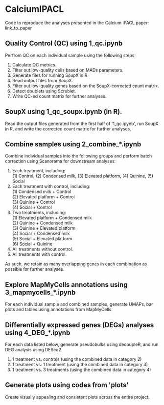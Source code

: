 # CalciumIPACL

Code to reproduce the analyses presented in the Calcium IPACL paper: link_to_paper

## Quality Control (QC) using 1_qc.ipynb

Perfrom QC on each individual sample using the following steps:
1. Calculate QC metrics.
2. Filter out low-quality cells based on MADs parameters.
3. Generate files for running SoupX in R.
4. Read output files from SoupX.
5. Filter out low-quality genes based on the SoupX-corrected count matrix.
6. Detect doublets using Scrublet.
7. Write QC-ed count matrix for further analyses.


## SoupX using 1_qc_soupx.ipynb (in R).

Read the output files generated from the first half of '1_qc.ipynb', run SoupX in R, and write the corrected count matrix for further analyses.


## Combine samples using 2_combine_*.ipynb

Combine individual samples into the following groups and perform batch correction using Scanorama for downstream analyses:
1. Each treatment, including:<br>
   (1) Control, (2) Condensed milk, (3) Elevated platform, (4) Quinine, (5) Social
2. Each treatment with control, including:<br>
   (1) Condensed milk + Control<br>
   (2) Elevated platform + Control<br>
   (3) Quinine + Control<br>
   (4) Social + Control
3. Two treatments, including:<br>
   (1) Elevated platform + Condensed milk<br>
   (2) Quinine + Condensed milk<br>
   (3) Quinine + Elevated platform<br>
   (4) Social + Condensed milk<br>
   (5) Social + Elevated platform<br>
   (6) Social + Quinine
4. All treatments without control.
5. All treatments with control.

As such, we retain as many overlapping genes in each combination as possible for further analyses.


## Explore MapMyCells annotations using 3_mapmycells_*.ipynb

For each individual sample and combined samples, generate UMAPs, bar plots and tables using annotations from MapMyCells. 


## Differentially expressed genes (DEGs) analyses using 4_DEG_*.ipynb

For each data listed below, generate pseudobulks using decoupleR, and run DEG analysis using DESeq2.
1. 1 treatment vs. controls (using the combined data in category 2)
2. 1 treatment vs. 1 treatment (using the combined data in category 3)
3. 1 treatment vs. 3 treatments (using the combined data in category 4)


## Generate plots using codes from 'plots'

Create visually appealing and consistent plots across the entire project.


